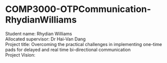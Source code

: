 # COMP3000-OTPCommunication-RhydianWilliams
Student name: Rhydian Williams <br>
Allocated supervisor: Dr Hai-Van Dang <br>
Project title: Overcoming the practical challenges in implementing one-time pads for delayed and real time bi-directional communication <br>
Project Vision: <br>

